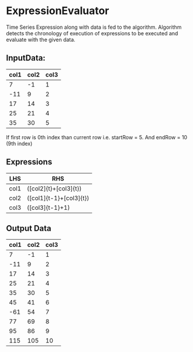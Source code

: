# ExpressionEvaluator
Time Series Expression along with data is fed to the algorithm. 
Algorithm detects the chronology of execution of expressions to be executed and evaluate with the given data.

InputData:
-------------------------
  col1	| col2	| col3 |
  ------|-------|------|
  7	    |   -1	|   1  |
  -11	    |   9	|   2  |
  17	    |   14	|   3  |
  25	    |   21	|   4  |
  35	    |   30	|   5  |

If first row is 0th index than current row i.e. startRow = 5. And endRow = 10 (9th index)

Expressions	
---------------
  LHS	| RHS	|
  ------|-------|
  col1	    |   ([col2]{t}+[col3]{t})	|
  col2	    |   ([col1]{t-1}+[col3]{t})	|
  col3	    |   ([col3]{t-1}+1)	|

Output Data		
-------------------------
  col1	| col2	| col3 |
  ------|-------|------|
  7	    |   -1	|   1  |
  -11	    |   9	|   2  |
  17	    |   14	|   3  |
  25	    |   21	|   4  |
  35	    |   30	|   5  |
  45	    |   41	|   6  |
  -61	    |   54	|   7  |
  77	    |   69	|   8  |
  95	    |   86	|   9  |
  115	    |   105	|   10  |
